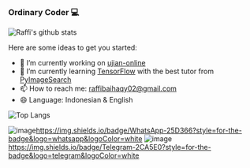 ### Ordinary Coder 💻

![Raffi's github stats](https://github-readme-stats.vercel.app/api?username=raffibaihaqy02&show_icons=true&theme=tokyonight)

Here are some ideas to get you started:

- 🔭 I’m currently working on [ujian-online](https://github.com/raffibaihaqy02/CodeIgniter-with-MongoDB)
- 🌱 I’m currently learning [TensorFlow](https://www.tensorflow.org) with the best tutor from [PyImageSearch](https://www.pyimagesearch.com)
- 📫 How to reach me: raffibaihaqy02@gmail.com
- 😄 Language: Indonesian & English


![Top Langs](https://github-readme-stats.vercel.app/api/top-langs/?username=raffibaihaqy02&layout=compact)

![image](https://wa.me/+6283841430565)https://img.shields.io/badge/WhatsApp-25D366?style=for-the-badge&logo=whatsapp&logoColor=white
![image](https://t.me/importnumpy)https://img.shields.io/badge/Telegram-2CA5E0?style=for-the-badge&logo=telegram&logoColor=white
